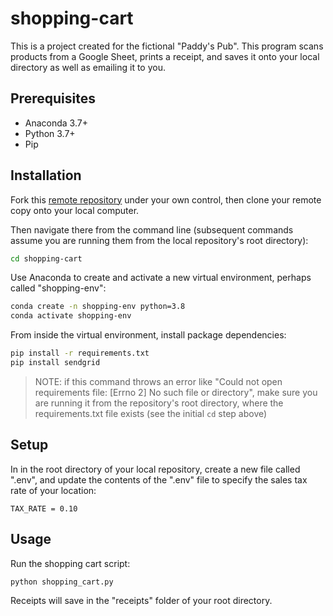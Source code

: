# shopping-cart

This is a project created for the fictional "Paddy's Pub". This program scans products from a Google Sheet, prints a receipt, and saves it onto your local directory as well as emailing it to you.

## Prerequisites

  + Anaconda 3.7+
  + Python 3.7+
  + Pip

## Installation

Fork this [remote repository](https://github.com/connorkeyes/shopping-cart) under your own control, then clone your remote copy onto your local computer.

Then navigate there from the command line (subsequent commands assume you are running them from the local repository's root directory):

```sh
cd shopping-cart
```

Use Anaconda to create and activate a new virtual environment, perhaps called "shopping-env":

```sh
conda create -n shopping-env python=3.8
conda activate shopping-env
```

From inside the virtual environment, install package dependencies:

```sh
pip install -r requirements.txt
pip install sendgrid
```

> NOTE: if this command throws an error like "Could not open requirements file: [Errno 2] No such file or directory", make sure you are running it from the repository's root directory, where the requirements.txt file exists (see the initial `cd` step above)

## Setup

In in the root directory of your local repository, create a new file called ".env", and update the contents of the ".env" file to specify the sales tax rate of your location:

    TAX_RATE = 0.10

## Usage

Run the shopping cart script:

```py
python shopping_cart.py
```

Receipts will save in the "receipts" folder of your root directory.